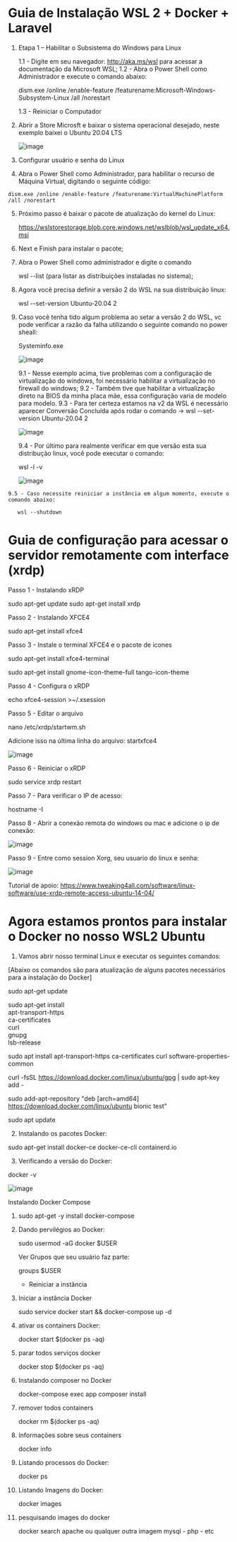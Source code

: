 # Guia de Instalação WSL 2 + Docker + Laravel

 1. Etapa 1 – Habilitar o Subsistema do Windows para Linux
 
    1.1 - Digite em seu navegador: http://aka.ms/wsl para acessar a documentação da Microsoft WSL;
    1.2 - Abra o Power Shell como Administrador e execute o comando abaixo:
    
    dism.exe /online /enable-feature /featurename:Microsoft-Windows-Subsystem-Linux /all /norestart
    
    1.3 - Reiniciar o Computador
    
 2. Abrir a Store Microsft e baixar o sistema operacional desejado, neste exemplo baixei o Ubuntu 20.04 LTS

    ![image](https://user-images.githubusercontent.com/14336962/114484803-3db2b180-9be1-11eb-9661-3d3c83a9b89c.png)
    
 3. Configurar usuário e senha do Linux

 4.  Abra o Power Shell como Administrador, para habilitar o recurso de Máquina Virtual, digitando o seguinte código:

    dism.exe /online /enable-feature /featurename:VirtualMachinePlatform /all /norestart
    
 5. Próximo passo é baixar o pacote de atualização do kernel do Linux:

    https://wslstorestorage.blob.core.windows.net/wslblob/wsl_update_x64.msi
    
 6. Next e Finish para instalar o pacote;
 7. Abra o Power Shell como administrador e digite o comando
    
    wsl --list (para listar as distribuições instaladas no sistema);
    
  8. Agora você precisa definir a versão 2 do WSL na sua distribuição linux:

     wsl --set-version Ubuntu-20.04 2
     
  9. Caso você tenha tido algum problema ao setar a versão 2 do WSL, vc pode verificar a razão da falha utilizando o seguinte comando no power sheall:

     Systeminfo.exe
     
     ![image](https://user-images.githubusercontent.com/14336962/114486362-1d382680-9be4-11eb-8bc8-ec3f591b308b.png)
     
     9.1 - Nesse exemplo acima, tive problemas com a configuração de virtualização do windows, foi necessário habilitar a virtualização no firewall do windows;
     9.2 - Também tive que habilitar a virtualização direto na BIOS da minha placa mãe, essa configuração varia de modelo para modelo.
     9.3 - Para ter certeza estamos na v2 da WSL é necessário aparecer Conversão Concluída após rodar o comando -> wsl --set-version Ubuntu-20.04 2

     ![image](https://user-images.githubusercontent.com/14336962/114487715-743efb00-9be6-11eb-8a04-1ca722967dcf.png)
     
     9.4 - Por último para realmente verificar em que versão esta sua distribução linux, você pode executar o comando:
      
       wsl -l -v
       
       ![image](https://user-images.githubusercontent.com/14336962/114487864-b1a38880-9be6-11eb-89ed-2d9446fd7374.png)
       
    9.5 - Caso necessite reiniciar a instância em algum momento, execute o comando abaixo:

       wsl --shutdown
       
 # Guia de configuração para acessar o servidor remotamente com interface (xrdp)
 
 Passo 1 - Instalando xRDP
 
 sudo apt-get update
 sudo apt-get install xrdp
 
 Passo 2 - Instalando XFCE4
 
 sudo apt-get install xfce4
 
 Passo 3 - Instale o terminal XFCE4 e o pacote de icones
 
 sudo apt-get install xfce4-terminal
 
 sudo apt-get install gnome-icon-theme-full tango-icon-theme
 
 Passo 4 - Configura o xRDP
 
 echo xfce4-session >~/.xsession
 
 Passo 5 - Editar o arquivo
 
 nano /etc/xrdp/startwm.sh
 
 Adicione isso na última linha do arquivo: startxfce4
 
 ![image](https://user-images.githubusercontent.com/14336962/114904344-24328500-9dee-11eb-9463-c7ce9275768b.png)

  Passo 6 - Reiniciar o xRDP
  
  sudo service xrdp restart
  
  Passo 7 - Para verificar o IP de acesso:
  
  hostname -I
  
  Passo 8 - Abrir a conexão remota do windows ou mac e adicione o ip de conexão:
  
  ![image](https://user-images.githubusercontent.com/14336962/114904974-ceaaa800-9dee-11eb-8442-92a83738ac30.png)

  Passo 9 - Entre como session Xorg, seu usuario do linux e senha:
  
  ![image](https://user-images.githubusercontent.com/14336962/114905190-0d406280-9def-11eb-9afc-334687b1529a.png)
  
  Tutorial de apoio: https://www.tweaking4all.com/software/linux-software/use-xrdp-remote-access-ubuntu-14-04/

 # Agora estamos prontos para instalar o Docker no nosso WSL2 Ubuntu
 
 1. Vamos abrir nosso terminal Linux e executar os seguintes comandos:

[Abaixo os comandos são para atualização de alguns pacotes necessários para a instalação do Docker]

sudo apt-get update

sudo apt-get install \
    apt-transport-https \
    ca-certificates \
    curl \
    gnupg \
    lsb-release


sudo apt install apt-transport-https ca-certificates curl software-properties-common

curl -fsSL https://download.docker.com/linux/ubuntu/gpg | sudo apt-key add -

sudo add-apt-repository "deb [arch=amd64] https://download.docker.com/linux/ubuntu bionic test"

sudo apt update

2. Instalando os pacotes Docker:

sudo apt-get install docker-ce docker-ce-cli containerd.io

3. Verificando a versão do Docker:

docker -v

![image](https://user-images.githubusercontent.com/14336962/114489245-2f689380-9be9-11eb-9000-4bc034f05d8c.png)


Instalando Docker Compose

1. sudo apt-get -y install docker-compose

2. Dando pervilégios ao Docker:

   sudo usermod -aG docker $USER
   
   Ver Grupos que seu usuário faz parte:

   groups $USER
   
   - Reiniciar a instância

3. Iniciar a instância Docker

   sudo service docker start && docker-compose up -d

4. ativar os containers Docker:

   docker start $(docker ps -aq)

5. parar todos serviços docker

   docker stop $(docker ps -aq)

6. Instalando composer no Docker 

   docker-compose exec app composer install

7. remover todos containers

   docker rm $(docker ps -aq)
   
8. Informações sobre seus containers
 
   docker info 

9. Listando processos do Docker:

   docker ps
   
10. Listando Imagens do Docker:

    docker images
    
11. pesquisando images do docker

     docker search apache ou qualquer outra imagem mysql - php - etc   





     

 
 


